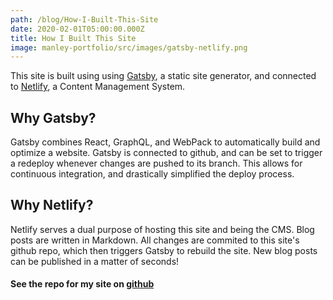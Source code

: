 ```yaml
---
path: /blog/How-I-Built-This-Site
date: 2020-02-01T05:00:00.000Z
title: How I Built This Site
image: manley-portfolio/src/images/gatsby-netlify.png
---
```

This site is built using using [Gatsby](https://www.gatsbyjs.org/), a static site generator, and connected to [Netlify](https://www.netlifycms.org/), a Content Management System.

## Why Gatsby?
Gatsby combines React, GraphQL, and WebPack to automatically build and optimize a website. Gatsby is connected to github, and can be set to trigger a redeploy whenever changes are pushed to its branch. This allows for continuous integration, and drastically simplified the deploy process.

## Why Netlify?
Netlify serves a dual purpose of hosting this site and being the CMS. Blog posts are written in Markdown. All changes are commited to this site's github repo, which then triggers Gatsby to rebuild the site. New blog posts can be published in a matter of seconds!

#### See the repo for my site on [github](https://github.com/manleyac/manley-portfolio)

